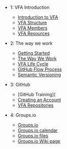 - 1: VFA Introduction
  - [Introduction to VFA](Introduction.md)
  - [VFA Structure](vfa_Structure.md)
  - [VFA Members](vfa_members.md)
  - [VFA Resources](vfa_resources.md)

- 2: The way we work
  - [Getting Started](getting_started.md)
  - [The Way We Work](the_way_we_work.md)
  - [VFA Life Cycle](vfa_process.md)
  - [GitHub Flow Process](github_flow_process.md)
  - [Semantic Versioning](semantic_versioning.md)

- 3: GitHub
  - [GitHub Training](
  - [Creating an Account](creating_an_account.md)
  - [VFA Repositories](vfa_repositories.md)
  
- 4: Groups.io
  - [Groups.io](groups.io.md)
  - [Groups.io calendar](groups_io_calendar.md)
  - [Groups.io files](groups_io_working_with_files.md)
  - [Groups.io Wiki page](groups_io_wiki.md)


  
